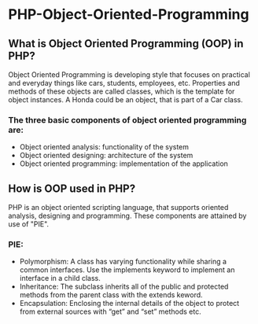 # PHP-Object-Oriented-Programming

## What is Object Oriented Programming (OOP) in PHP?

Object Oriented Programming is developing style that focuses on practical and everyday things like cars, students, employees, etc. Properties and methods of these objects are called classes, which is the template for object instances. A Honda could be an object, that is part of a  Car class.

### The three basic components of object oriented programming are:

- Object oriented analysis: functionality of the system
- Object oriented designing: architecture of the system
- Object oriented programming: implementation of the application

## How is OOP used in PHP?

PHP is an object oriented scripting language, that supports oriented analysis, designing and programming. These components are attained by use of "PIE".

### PIE:

- Polymorphism: A class has varying functionality while sharing a common interfaces. Use the implements keyword to implement an interface in a child class. 
- Inheritance: The subclass inherits all of the public and protected methods from the parent class with the extends keword.
- Encapsulation: Enclosing the internal details of the object to protect from external sources with “get” and “set” methods etc.

